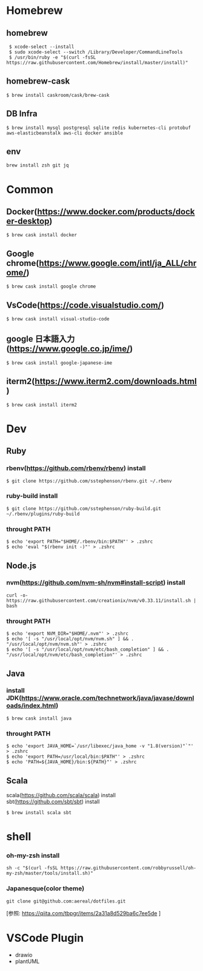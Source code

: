 # Homebrew 
## homebrew
```
 $ xcode-select --install
 $ sudo xcode-select --switch /Library/Developer/CommandLineTools
 $ /usr/bin/ruby -e "$(curl -fsSL https://raw.githubusercontent.com/Homebrew/install/master/install)"
```  

## homebrew-cask
```
$ brew install caskroom/cask/brew-cask
```

## DB Infra
```
$ brew install mysql postgresql sqlite redis kubernetes-cli protobuf aws-elasticbeanstalk aws-cli docker ansible
```

## env
```
brew install zsh git jq
```

# Common
## Docker(https://www.docker.com/products/docker-desktop)
```
$ brew cask install docker
```
## Google chrome(https://www.google.com/intl/ja_ALL/chrome/)
```
$ brew cask install google chrome
```

## VsCode(https://code.visualstudio.com/)
```
$ brew cask install visual-studio-code   
```

## google 日本語入力(https://www.google.co.jp/ime/)
```
$ brew cask install google-japanese-ime
```

## iterm2(https://www.iterm2.com/downloads.html)
```
$ brew cask install iterm2
```

# Dev
## Ruby
### rbenv(https://github.com/rbenv/rbenv) install
```
$ git clone https://github.com/sstephenson/rbenv.git ~/.rbenv
```

### ruby-build install
```
$ git clone https://github.com/sstephenson/ruby-build.git ~/.rbenv/plugins/ruby-build
```

### throught PATH
```shell
$ echo 'export PATH="$HOME/.rbenv/bin:$PATH"' > .zshrc
$ echo 'eval "$(rbenv init -)"' > .zshrc
```

## Node.js
### nvm(https://github.com/nvm-sh/nvm#install-script) install
```
curl -o- https://raw.githubusercontent.com/creationix/nvm/v0.33.11/install.sh | bash
``` 

### throught PATH
```shell
$ echo 'export NVM_DIR="$HOME/.nvm"' > .zshrc 
$ echo '[ -s "/usr/local/opt/nvm/nvm.sh" ] && . "/usr/local/opt/nvm/nvm.sh"' > .zshrc
$ echo '[ -s "/usr/local/opt/nvm/etc/bash_completion" ] && . "/usr/local/opt/nvm/etc/bash_completion"' > .zshrc
```

## Java
### install JDK(https://www.oracle.com/technetwork/java/javase/downloads/index.html)
```
$ brew cask install java
```

### throught PATH
```shell
$ echo 'export JAVA_HOME=`/usr/libexec/java_home -v "1.8(version)"`"' > .zshrc
$ echo 'export PATH=/usr/local/bin:$PATH"' > .zshrc
$ echo 'PATH=${JAVA_HOME}/bin:${PATH}"' > .zshrc
```

## Scala
scala(https://github.com/scala/scala) install  
sbt(https://github.com/sbt/sbt) install
```
$ brew install scala sbt
```

# shell
### oh-my-zsh install
```shell
sh -c "$(curl -fsSL https://raw.githubusercontent.com/robbyrussell/oh-my-zsh/master/tools/install.sh)"
```
### Japanesque(color theme)
```shell
git clone git@github.com:aereal/dotfiles.git
```
[参照: https://qiita.com/tbpgr/items/2a31a8d529ba6c7ee5de ]  

# VSCode Plugin
- drawio
- plantUML

